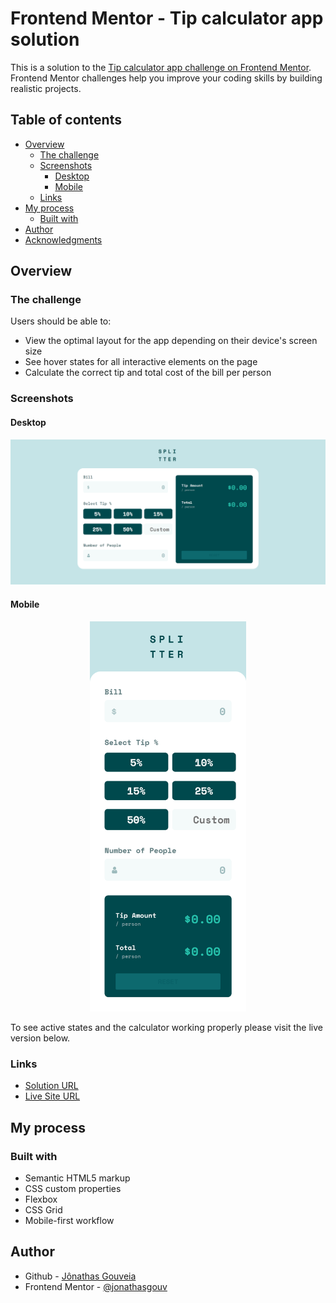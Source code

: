 # Frontend Mentor - Tip calculator app solution

This is a solution to the [Tip calculator app challenge on Frontend Mentor](https://www.frontendmentor.io/challenges/tip-calculator-app-ugJNGbJUX). Frontend Mentor challenges help you improve your coding skills by building realistic projects.

## Table of contents

- [Overview](#overview)
  - [The challenge](#the-challenge)
  - [Screenshots](#screenshots)
    - [Desktop](#desktop)
    - [Mobile](#mobile)
  - [Links](#links)
- [My process](#my-process)
  - [Built with](#built-with)
- [Author](#author)
- [Acknowledgments](#acknowledgments)

## Overview

### The challenge

Users should be able to:

- View the optimal layout for the app depending on their device's screen size
- See hover states for all interactive elements on the page
- Calculate the correct tip and total cost of the bill per person

### Screenshots

#### Desktop

![](/screenshots/pc.png)

#### Mobile

<p align="center">
  <img src="./screenshots/mobile.png" width="250" title="hover text">
</p>

To see active states and the calculator working properly please visit the live version below.

### Links

- [Solution URL](https://www.frontendmentor.io/solutions/mobile-first-solution-using-only-html-css-and-vanilla-js-PuLg3z9Ad)
- [Live Site URL](https://jonathasgouv.github.io/tip-calculator/)

## My process

### Built with

- Semantic HTML5 markup
- CSS custom properties
- Flexbox
- CSS Grid
- Mobile-first workflow

## Author

- Github - [Jônathas Gouveia](https://github.com/jonathasgouv)
- Frontend Mentor - [@jonathasgouv](https://www.frontendmentor.io/profile/jonathasgouv)
